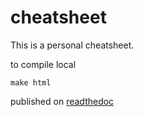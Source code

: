 # cheatsheet

This is a personal cheatsheet.

to compile local
```
make html
```

published on [readthedoc](http://cheatsheet-kuai.readthedocs.io/en/latest/)
